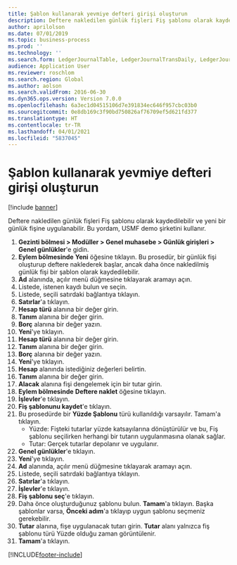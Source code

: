 ```yaml
---
title: Şablon kullanarak yevmiye defteri girişi oluşturun
description: Deftere nakledilen günlük fişleri Fiş şablonu olarak kaydedilebilir ve yeni bir günlük fişine uygulanabilir.
author: aprilolson
ms.date: 07/01/2019
ms.topic: business-process
ms.prod: ''
ms.technology: ''
ms.search.form: LedgerJournalTable, LedgerJournalTransDaily, LedgerJournalTransVoucherTemplate
audience: Application User
ms.reviewer: roschlom
ms.search.region: Global
ms.author: aolson
ms.search.validFrom: 2016-06-30
ms.dyn365.ops.version: Version 7.0.0
ms.openlocfilehash: 6a3ec1d04515106d7e391834ec646f957cbc03b0
ms.sourcegitcommit: 0e8db169c3f90bd750826af76709ef5d621fd377
ms.translationtype: HT
ms.contentlocale: tr-TR
ms.lasthandoff: 04/01/2021
ms.locfileid: "5837045"
---
```

# <a name="create-a-journal-entry-using-template"></a>Şablon kullanarak yevmiye defteri girişi oluşturun

[!include [banner](../../includes/banner.md)]

Deftere nakledilen günlük fişleri Fiş şablonu olarak kaydedilebilir ve yeni bir günlük fişine uygulanabilir. Bu yordam, USMF demo şirketini kullanır.

1. **Gezinti bölmesi > Modüller > Genel muhasebe > Günlük girişleri > Genel günlükler**'e gidin.
2. **Eylem bölmesinde** **Yeni** öğesine tıklayın. Bu prosedür, bir günlük fişi oluşturup deftere naklederek başlar, ancak daha önce nakledilmiş günlük fişi bir şablon olarak kaydedilebilir.  
3. **Ad** alanında, açılır menü düğmesine tıklayarak aramayı açın.
4. Listede, istenen kaydı bulun ve seçin.
5. Listede, seçili satırdaki bağlantıya tıklayın.
6. **Satırlar**'a tıklayın.
7. **Hesap türü** alanına bir değer girin.
8. **Tanım** alanına bir değer girin.
9. **Borç** alanına bir değer yazın.
10. **Yeni**'ye tıklayın.
11. **Hesap türü** alanına bir değer girin.
12. **Tanım** alanına bir değer girin.
13. **Borç** alanına bir değer yazın.
14. **Yeni**'ye tıklayın.
14. **Hesap** alanında istediğiniz değerleri belirtin.
15. **Tanım** alanına bir değer girin.
16. **Alacak** alanına fişi dengelemek için bir tutar girin.
17. **Eylem bölmesinde** **Deftere naklet** öğesine tıklayın.
18. **İşlevler**'e tıklayın.
19. **Fiş şablonunu kaydet**'e tıklayın.
20. Bu prosedürde bir **Yüzde Şablonu** türü kullanıldığı varsayılır. Tamam'a tıklayın.
    - Yüzde: Fişteki tutarlar yüzde katsayılarına dönüştürülür ve bu, Fiş şablonu seçilirken herhangi bir tutarın uygulanmasına olanak sağlar.
    - Tutar: Gerçek tutarlar depolanır ve uygulanır.  
21. **Genel günlükler**'e tıklayın.
22. **Yeni**'ye tıklayın.
23. **Ad** alanında, açılır menü düğmesine tıklayarak aramayı açın.
24. Listede, seçili satırdaki bağlantıya tıklayın.
25. **Satırlar**'a tıklayın.
26. **İşlevler**'e tıklayın.
27. **Fiş şablonu seç**'e tıklayın.
28. Daha önce oluşturduğunuz şablonu bulun. **Tamam**'a tıklayın. Başka şablonlar varsa, **Önceki adım**'a tıklayıp uygun şablonu seçmeniz gerekebilir.  
29. **Tutar** alanına, fişe uygulanacak tutarı girin. **Tutar** alanı yalnızca fiş şablonu türü Yüzde olduğu zaman görüntülenir.  
30. **Tamam**'a tıklayın.



[!INCLUDE[footer-include](../../../includes/footer-banner.md)]